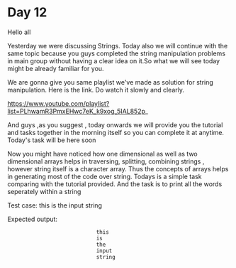 # Day 12

Hello all

Yesterday we were discussing  Strings. Today also we will continue with the same topic because you guys completed the string manipulation problems in main group without having a clear idea on it.So what we will see today might be already familiar for you. 

We are gonna give you same playlist we've made as solution for string manipulation. Here is the link. Do watch it slowly and clearly.

https://www.youtube.com/playlist?list=PLhwamR3PmxEHwc7eK_k9xog_5IAL852p_

And guys ,as you suggest , today onwards we will provide you the tutorial and tasks together in the morning itself so you can complete it at anytime. Today's task will be here soon



Now you might have noticed how one dimensional as well as two dimensional arrays helps in traversing, splitting, combining strings , however string itself is a character array. Thus the concepts of arrays helps in generating most of the code over string.
Todays is a simple task comparing with the tutorial provided. And the task is to print all the words seperately within a string

Test case: 
					this is the input string

Expected output:

								this
								is
								the
								input 
								string
